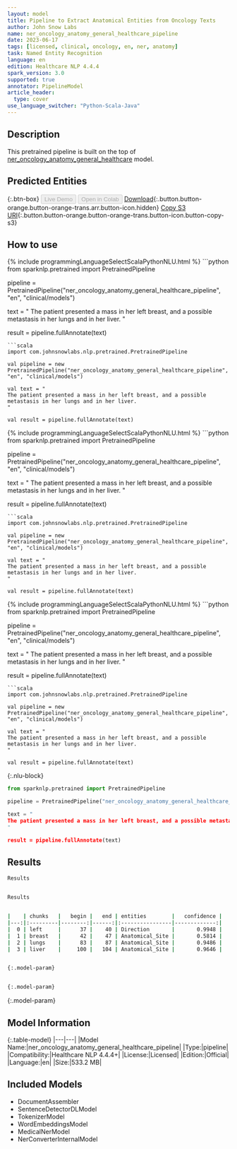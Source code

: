 ```yaml
---
layout: model
title: Pipeline to Extract Anatomical Entities from Oncology Texts
author: John Snow Labs
name: ner_oncology_anatomy_general_healthcare_pipeline
date: 2023-06-17
tags: [licensed, clinical, oncology, en, ner, anatomy]
task: Named Entity Recognition
language: en
edition: Healthcare NLP 4.4.4
spark_version: 3.0
supported: true
annotator: PipelineModel
article_header:
  type: cover
use_language_switcher: "Python-Scala-Java"
---
```


## Description

This pretrained pipeline is built on the top of [ner_oncology_anatomy_general_healthcare](https://nlp.johnsnowlabs.com/2023/01/11/ner_oncology_anatomy_general_healthcare_en.html) model.

## Predicted Entities



{:.btn-box}
<button class="button button-orange" disabled>Live Demo</button>
<button class="button button-orange" disabled>Open in Colab</button>
[Download](https://s3.amazonaws.com/auxdata.johnsnowlabs.com/clinical/models/ner_oncology_anatomy_general_healthcare_pipeline_en_4.4.4_3.0_1686992902033.zip){:.button.button-orange.button-orange-trans.arr.button-icon.hidden}
[Copy S3 URI](s3://auxdata.johnsnowlabs.com/clinical/models/ner_oncology_anatomy_general_healthcare_pipeline_en_4.4.4_3.0_1686992902033.zip){:.button.button-orange.button-orange-trans.button-icon.button-copy-s3}

## How to use

<div class="tabs-box" markdown="1">
{% include programmingLanguageSelectScalaPythonNLU.html %}
```python
from sparknlp.pretrained import PretrainedPipeline

pipeline = PretrainedPipeline("ner_oncology_anatomy_general_healthcare_pipeline", "en", "clinical/models")

text = "
The patient presented a mass in her left breast, and a possible metastasis in her lungs and in her liver.
"

result = pipeline.fullAnnotate(text)
```
```scala
import com.johnsnowlabs.nlp.pretrained.PretrainedPipeline

val pipeline = new PretrainedPipeline("ner_oncology_anatomy_general_healthcare_pipeline", "en", "clinical/models")

val text = "
The patient presented a mass in her left breast, and a possible metastasis in her lungs and in her liver.
"

val result = pipeline.fullAnnotate(text)
```
</div>

<div class="tabs-box" markdown="1">
{% include programmingLanguageSelectScalaPythonNLU.html %}
```python
from sparknlp.pretrained import PretrainedPipeline

pipeline = PretrainedPipeline("ner_oncology_anatomy_general_healthcare_pipeline", "en", "clinical/models")

text = "
The patient presented a mass in her left breast, and a possible metastasis in her lungs and in her liver.
"

result = pipeline.fullAnnotate(text)
```
```scala
import com.johnsnowlabs.nlp.pretrained.PretrainedPipeline

val pipeline = new PretrainedPipeline("ner_oncology_anatomy_general_healthcare_pipeline", "en", "clinical/models")

val text = "
The patient presented a mass in her left breast, and a possible metastasis in her lungs and in her liver.
"

val result = pipeline.fullAnnotate(text)
```
</div>

<div class="tabs-box" markdown="1">
{% include programmingLanguageSelectScalaPythonNLU.html %}
```python
from sparknlp.pretrained import PretrainedPipeline

pipeline = PretrainedPipeline("ner_oncology_anatomy_general_healthcare_pipeline", "en", "clinical/models")

text = "
The patient presented a mass in her left breast, and a possible metastasis in her lungs and in her liver.
"

result = pipeline.fullAnnotate(text)
```
```scala
import com.johnsnowlabs.nlp.pretrained.PretrainedPipeline

val pipeline = new PretrainedPipeline("ner_oncology_anatomy_general_healthcare_pipeline", "en", "clinical/models")

val text = "
The patient presented a mass in her left breast, and a possible metastasis in her lungs and in her liver.
"

val result = pipeline.fullAnnotate(text)
```

{:.nlu-block}
```python
from sparknlp.pretrained import PretrainedPipeline

pipeline = PretrainedPipeline("ner_oncology_anatomy_general_healthcare_pipeline", "en", "clinical/models")

text = "
The patient presented a mass in her left breast, and a possible metastasis in her lungs and in her liver.
"

result = pipeline.fullAnnotate(text)
```
</div>

## Results

```bash
Results


Results


|    | chunks   |   begin |   end | entities        |   confidence |
|---:|:---------|--------:|------:|:----------------|-------------:|
|  0 | left     |      37 |    40 | Direction       |       0.9948 |
|  1 | breast   |      42 |    47 | Anatomical_Site |       0.5814 |
|  2 | lungs    |      83 |    87 | Anatomical_Site |       0.9486 |
|  3 | liver    |     100 |   104 | Anatomical_Site |       0.9646 |


{:.model-param}


{:.model-param}
```

{:.model-param}
## Model Information

{:.table-model}
|---|---|
|Model Name:|ner_oncology_anatomy_general_healthcare_pipeline|
|Type:|pipeline|
|Compatibility:|Healthcare NLP 4.4.4+|
|License:|Licensed|
|Edition:|Official|
|Language:|en|
|Size:|533.2 MB|

## Included Models

- DocumentAssembler
- SentenceDetectorDLModel
- TokenizerModel
- WordEmbeddingsModel
- MedicalNerModel
- NerConverterInternalModel